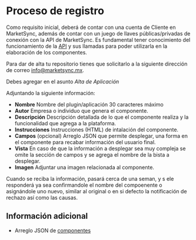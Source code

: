 # Proceso de registro

Como requisito inicial, deberá de contar con una cuenta de Cliente en MarketSync, además de contar con un juego de llaves públicas/privadas de conexión con la API de MarketSync. Es fundamental tener conocimiento del funcionamiento de la [API](https://github.com/hvalles/marketsync) y sus llamadas para poder utilizarla en la elaboración de los componentes.

Para dar de alta tu repositorio tienes que solicitarlo a la siguiente dirección de correo
info@marketsync.mx.

Debes agregar en el asunto *Alta de Aplicación*

Adjuntando la siguiente información:

- **Nombre** Nombre del plugin/aplicación 30 caracteres máximo
- **Autor** Empresa o individuo que genera el componente.
- **Descripción** Descripción detallada de lo que el componente realiza y la funcionalidad que agrega a la plataforma.
- **Instrucciones** Instrucciones (HTML) de intalación del componente.
- **Campos** (opcional) Arreglo JSON que permite desplegar, una forma en el componente para recabar información del usuario final.
- **Vista** En caso de que la información a desplegar sea muy compleja se omite la sección de campos y se agrega el nombre de la bista a desplegar.
- **Imagen** Adjuntar una imagen relacionada al componente. 

Cuando se reciba la información, pasará cerca de una seman, y s ele responderá ya sea confirmandole el nombre del compoenente o asignándole uno nuevo, similar al original o en si defecto la notificación de rechazo así como las causas.

## Información adicional
- Arreglo JSON de [componentes](forma.md)